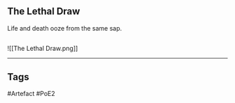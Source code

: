 ## The Lethal Draw
Life and death ooze from the same sap.
##
![[The Lethal Draw.png]]

---
## Tags
#Artefact
#PoE2